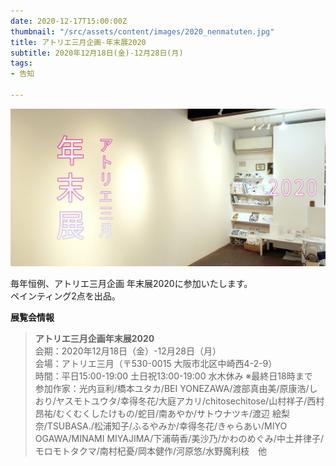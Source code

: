 ```yaml
---
date: 2020-12-17T15:00:00Z
thumbnail: "/src/assets/content/images/2020_nenmatuten.jpg"
title: アトリエ三月企画-年末展2020
subtitle: 2020年12月18日(金)-12月28日(月)
tags:
- 告知

---
```

![](/src/assets/content/images/2020_nenmatuten.jpg)

毎年恒例、アトリエ三月企画 年末展2020に参加いたします。  
ペインティング2点を出品。

**展覧会情報**

> **アトリエ三月企画年末展2020**  
> 会期：2020年12月18日（金）-12月28日（月）  
> 会場：アトリエ三月（〒530-0015 大阪市北区中崎西4-2-9）  
> 時間：平日15:00-19:00 土日祝13:00-19:00 水木休み ※最終日18時まで  
> 参加作家：光内亘利/橋本ユタカ/BEI YONEZAWA/渡部真由美/原康浩/しおり/ヤスモトユウタ/幸得冬花/大庭アカリ/chitosechitose/山村祥子/西村昂祐/むくむくしたけもの/蛇目/南あやか/サトウナツキ/渡辺 絵梨奈/TSUBASA./松浦知子/ふるやみか/幸得冬花/きゃらあい/MIYO OGAWA/MINAMI MIYAJIMA/下浦萌香/美沙乃/かわのめぐみ/中土井律子/モロモトタクマ/南村杞憂/岡本健作/河原悠/水野魔利枝　他
